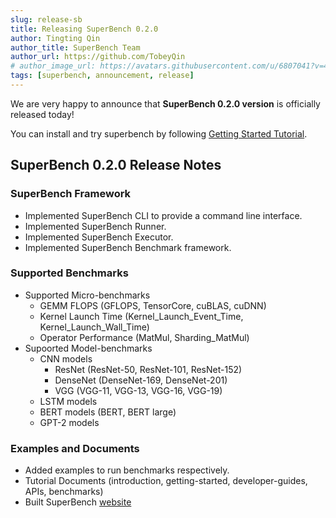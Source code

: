 ```yaml
---
slug: release-sb
title: Releasing SuperBench 0.2.0
author: Tingting Qin
author_title: SuperBench Team
author_url: https://github.com/TobeyQin
# author_image_url: https://avatars.githubusercontent.com/u/6807041?v=4
tags: [superbench, announcement, release]
---
```


We are very happy to announce that **SuperBench 0.2.0 version** is officially released today! 

You can install and try superbench by following [Getting Started Tutorial](https://microsoft.github.io/superbenchmark/docs/getting-started/installation).

## SuperBench 0.2.0 Release Notes

### SuperBench Framework

* Implemented SuperBench CLI to provide a command line interface.
* Implemented SuperBench Runner.
* Implemented SuperBench Executor.
* Implemented SuperBench Benchmark framework.

### Supported Benchmarks

* Supported Micro-benchmarks
  * GEMM FLOPS (GFLOPS, TensorCore, cuBLAS, cuDNN)
  * Kernel Launch Time (Kernel_Launch_Event_Time, Kernel_Launch_Wall_Time)
  * Operator Performance (MatMul, Sharding_MatMul)
* Supoorted Model-benchmarks
  * CNN models
    * ResNet (ResNet-50, ResNet-101, ResNet-152)
    * DenseNet (DenseNet-169, DenseNet-201)
    * VGG (VGG-11, VGG-13, VGG-16, VGG-19)
  * LSTM models
  * BERT models (BERT, BERT large)
  * GPT-2 models

### Examples and Documents

* Added examples to run benchmarks respectively.
* Tutorial Documents (introduction, getting-started, developer-guides, APIs, benchmarks)
* Built SuperBench [website](https://microsoft.github.io/superbenchmark/)